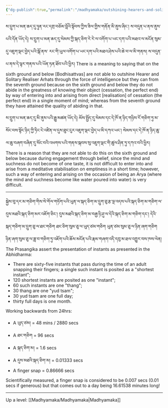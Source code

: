 ```yaml
---
{"dg-publish":true,"permalink":"/madhyamaka/outshining-hearers-and-solitary-realisers/"}
---
```


ས་དྲུག་པ་མན་ཆད་དུ་ཉུན་རང་དགྲ་བཅོམ་བློའི་སྟོབས་ཀྱིས་ཟིལ་གྱིས་གནོན་མི་ནུས་ཞིང་། ས་བདུན་པ་ནས་ནུས་པའི་དོན་ཡོད་དེ། 
ས་དྲུག་པ་མན་ཆད་དུ་སེམས་ཀྱི་སྐད་ཅིག་རེ་རེ་ལ་འགོག་པ་ཡང་དག་པའི་མཐའ་ལ་མངོན་སུམ་དུ་འཇུག་ལྡང་བྱེད་པའི་སྒོ་ནས་
རང་གི་ཡུལ་འགོག་པ་ཡང་དག་པའི་མཐའ་ཤེས་པའི་ཆེ་བ་ལ་མི་གནས། ས་བདུན་པ་ནས་དེ་ལྟར་གནས་པའི་ཡོན་ཏན་ཐོབ་པའི་ཕྱིར།
There is a meaning to saying that on the sixth ground and below [Bodhisattvas] are not able to outshine Hearer and Solitary Realiser Arhats through the force of intelligence but they can from the seventh ground because on the sixth ground and below they do not abide in the greatness of knowing their object (cessation, the perfect end) by way of entering into and arising from direct [realisation] of cessation (the perfect end) in a single moment of mind; whereas from the seventh ground they have attained the quality of abiding in that.

ས་དྲུག་པ་མན་ཆད་དུ་མི་ནུས་པའི་རྒྱུ་མཚན་ཡོད་དེ། 
མོས་སྤྱོད་དུ་སེམས་དང་དེ་ཁོ་ན་ཉིད་གཉིས་རོ་གཅིག་ཏུ་མ་སོང་བས་སྟོང་ཉིད་ཀྱི་ཏིང་ངེ་འཛིན་ལ་དུས་ཐུང་ངུར་འཇུག་ལྡང་བྱེད་པ་མི་དཀའ་ཡང་། 
སེམས་དང་དེ་ཁོ་ན་ཉིད་ཆུ་ལ་ཆུ་བཞག་བཞིན་དུ་སོང་བའི་འཕགས་པའི་གནས་སྐབས་སུ་འཇུག་ལྡང་གི་ཚུལ་ཤིན་ཏུ་དཀའ་བའི་ཕྱིར།
There is a reason that they are not able to do this on the sixth ground and below because during engagement through belief, since the mind and suchness do not become of one taste, it is not difficult to enter into and arise from a meditative stabilisation on emptiness in a short time; however, such a way of entering and arising on the occasion of being an Arya (where the mind and suchness become like water poured into water) is very difficult.

---
སྐྱེས་བུ་དར་མ་གཅིག་གིས་སེ་གོལ་གཏོག་པའི་ཡུན་ལ་སྐད་ཅིག་མ་དྲུག་ཅུ་རྩ་ལྔ་འདས་པའི་སྐད་ཅིག་མ་གཅིག་ལ་དུས་མཐའི་སྐད་ཅིག་མར་འཇོག་ཅིང་། 
དུས་མཐའི་སྐད་ཅིག་མ་བརྒྱ་ཉི་ཤུ་ལ་དེའི་སྐད་ཅིག་མ་གཅིག་དང་། དེའི་སྐད་གཅིག་མ་དྲུག་ཅུ་ལ་ཐང་གཅིག ཐང་ཅིག་སུམ་ཅུ་ལ་ཡུད་ཙམ་གཅིག 
ཡུན་ཙམ་སུམ་ཅུ་ལ་ཉིན་ཞག་གཅིག ཉིན་ཞག་སུམ་ཅུ་ལ་ཟླ་བ་གཅིག་ཏུ་འཇོག་པའི་ཆོས་མངོན་པའི་རྣམ་གཞག་འདི་དབུ་མ་ཐལ་འགྱུར་བས་ཁས་ལེན།
The Prasangika assert the presentation of instants as presented in the Abhidharma:
- There are sixty-five instants that pass during the time of an adult snapping their fingers; a single such instant is posited as a "shortest instant"; 
- 120 shortest instants are posited as one "instant"; 
- 60 such instants are one "thang"; 
- 30 thang are one "yud tsam";
- 30 yud tsam are one full day; 
- thirty full days is one month.

Working backwards from 24hrs:
- A ཡུད་ཙམ། = 48 mins / 2880 secs
- A ཐང་གཅིག = 96 secs
- A སྐད་ཅིག་མ། = 1.6 secs
- A དུས་མཐའི་སྐད་ཅིག་མ། = 0.01333 secs
- A finger snap = 0.86666 secs

Scientifically measured, a finger snap is considered to be 0.007 secs (0.01 secs if generous) but that comes out to a day being 16.61538 minutes long!

---
Up a level: [[Madhyamaka/Madhyamaka\|Madhyamaka]]